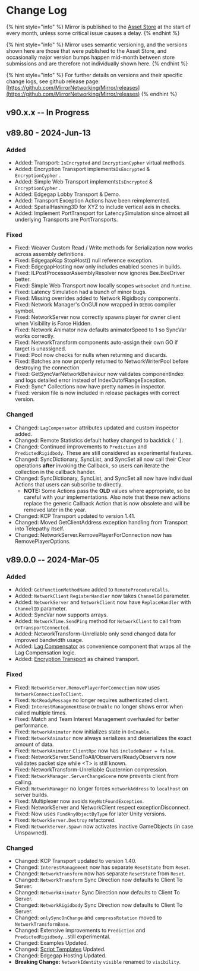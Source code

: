# Change Log

{% hint style="info" %}
Mirror is published to the [Asset Store](https://assetstore.unity.com/packages/tools/network/mirror-129321) at the start of every month, unless some critical issue causes a delay.
{% endhint %}

{% hint style="info" %}
Mirror uses semantic versioning, and the versions shown here are those that were published to the Asset Store, and occasionally major version bumps happen mid-month between store submissions and are therefore not individually shown here.
{% endhint %}

{% hint style="info" %}
For further details on versions and their specific change logs, see github release page:\
[https://github.com/MirrorNetworking/Mirror/releases](https://github.com/MirrorNetworking/Mirror/releases)
{% endhint %}

## v90.x.x -- In Progress

## v89.80 - 2024-Jun-13

### Added

* Added: Transport: `IsEncrypted` and `EncryptionCypher` virtual methods.
* Added: Encryption Transport implements`IsEncrypted` & `EncryptionCypher` .
* Added: Simple Web Transport implements`IsEncrypted` & `EncryptionCypher` .
* Added: Edgegap Lobby Transport & Demo.
* Added: Transport Exception Actions have been reimplemented.
* Added: SpatialHashing3D for XYZ to include vertical axis in checks.
* Added: Implement PortTransport for LatencySimulation since almost all underlying Transports are PortTransports.

### Fixed

* Fixed: Weaver Custom Read / Write methods for Serialization now works across assembly definitions.
* Fixed: EdgegapKcp StopHost() null reference exception.
* Fixed: EdgegapHosting now only includes enabled scenes in builds.
* Fixed: ILPostProcessorAssemblyResolver now ignores Bee.BeeDriver better.
* Fixed: Simple Web Transport now locally scopes `websocket` and `Runtime`.
* Fixed: Latency Simulation had a bunch of minor bugs.
* Fixed: Missing overrides added to Network Rigidbody components.
* Fixed: Network Manager's OnGUI now wrapped in `DEBUG` compiler symbol.
* Fixed: NetworkServer now correctly spawns player for owner client when Visibility is Force Hidden.
* Fixed: Network Animator now defaults animatorSpeed to 1 so SyncVar works correctly.
* Fixed: NetworkTransform components auto-assign their own GO if target is unassigned.
* Fixed: Pool now checks for nulls when returning and discards.
* Fixed: Batches are now properly returned to NetworkWriterPool before destroying the connection
* Fixed: GetSyncVarNetworkBehaviour now validates componentIndex and logs detailed error instead of IndexOutofRangeException.
* Fixed: Sync\* Collections now have pretty names in inspector.
* Fixed: version file is now included in release packages with correct version.

### Changed

* Changed: `LagCompensator` attributes updated and custom inspector added.
* Changed: Remote Statistics default hotkey changed to backtick ( `` ` `` ).
* Changed: Continued improvements to `Prediction` and `PredictedRigidbody`. These are still considered as experimental features.
* Changed: SyncDictionary, SyncList, and SyncSet all now call their Clear operations **after** invoking the Callback, so users can iterate the collection in the callback hander.
* Changed: SyncDictionary, SyncList, and SyncSet all now have individual Actions that users can subscribe to directly.
  * **NOTE:** Some Actions pass the **OLD** values where appropriate, so be careful with your implementations. Also note that these new actions replace the generic Callback Action that is now obsolete and will be removed later in the year.
* Changed: KCP Transport updated to version 1.41.
* Changed: Moved GetClientAddress exception handling from Transport into Telepathy itself.
* Changed: NetworkServer.RemovePlayerForConnection now has RemovePlayerOptions.

## v89.0.0 -- 2024-Mar-05

### Added

* Added: `GetFunctionMethodName` added to `RemoteProcedureCalls`.
* Added: `NetworkClient` `RegisterHandler` now takes `ChannelId` parameter.
* Added: `NetworkServer` and `NetworkClient` now have `ReplaceHandler` with `ChannelID` parameter.
* Added: SyncVar now supports arrays.
* Added: `NetworkTime.SendPing` method for `NetworkClient` to call from `OnTransportConnected`.
* Added: NetworkTransform-Unreliable only send changed data for improved bandwidth usage.
* Added: [Lag Compensator](../lag-compensation.md) as convenience component that wraps all the Lag Compensation logic.
* Added: [Encryption Transport](../../transports/encryption-transport.md) as chained transport.

### Fixed

* Fixed: `NetworkServer.RemovePlayerForConnection` now uses `NetworkConnectionToClient`.
* Fixed: `NotReadyMessage` no longer requires authenticated client.
* Fixed: `InterestManagementBase` `OnEnable` no longer shows error when called multiple times.
* Fixed: Match and Team Interest Management overhauled for better performance.
* Fixed: `NetworkAnimator` now initializes state in `OnEnable`.
* Fixed: `NetworkAnimator` now always serializes and deserializes the exact amount of data.
* Fixed: `NetworkAnimator` `ClientRpc` now has `includeOwner = false`.
* Fixed: NetworkServer.SendToAll/Observers/ReadyObservers now validates packet size while \<T> is still known.
* Fixed: NetworkTransform-Unreliable Quaternion compression.
* Fixed: `NetworkManager.ServerChangeScene` now prevents client from calling.
* Fixed: `NetworkManager` no longer forces `networkAddress` to `localhost` on server builds.
* Fixed: Multiplexer now avoids `KeyNotFoundException`.
* Fixed: NetworkServer and NetworkClient respect exceptionDisconnect.
* Fixed: Now uses `FindAnyObjectByType` for later Unity versions.
* Fixed: `NetworkServer.Destroy` refactored.
* Fixed: `NetworkServer.Spawn` now activates inactive GameObjects (in case Unspawned).

### Changed

* Changed: KCP Transport updated to version 1.40.
* Changed: `InterestManagement` now has separate `ResetState` from `Reset`.
* Changed: `NetworkTransform` now has separate `ResetStat`e from `Reset`.
* Changed: `NetworkTransform` Sync Direction now defaults to Client To Server.
* Changed: `NetworkAnimator` Sync Direction now defaults to Client To Server.
* Changed: `NetworkRigidbody` Sync Direction now defaults to Client To Server.
* Changed: `onlySyncOnChange` and `compressRotation` moved to `NetworkTransformBase`.
* Changed: Extensive improvements to `Prediction` and `PredictedRigidbody`...still experimental.
* Changed: Examples Updated.
* Changed: [Script Templates](../script-templates.md) Updated.
* Changed: Edgegap Hosting Updated.
* **Breaking Change:** `NetworkIdentity` `visible` renamed to `visibility`.


